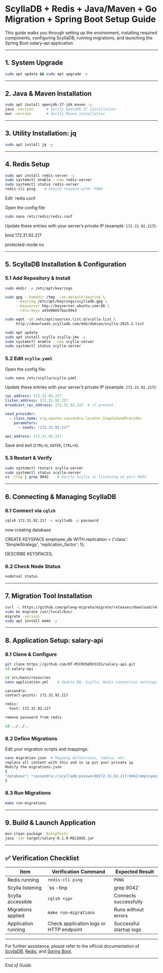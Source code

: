 
# ScyllaDB + Redis + Java/Maven + Go Migration + Spring Boot Setup Guide

This guide walks you through setting up the environment, installing required components, configuring ScyllaDB, running migrations, and launching the Spring Boot salary-api application.

---

## 1. System Upgrade

```bash
sudo apt update && sudo apt upgrade -y
```

---

## 2. Java & Maven Installation

```bash
sudo apt install openjdk-17-jdk maven -y
java -version      # Verify OpenJDK 17 installation
mvn -version       # Verify Maven installation
```

---

## 3. Utility Installation: jq

```bash
sudo apt install jq -y
```

---

## 4. Redis Setup

```bash
sudo apt install redis-server -y
sudo systemctl enable --now redis-server
sudo systemctl status redis-server
redis-cli ping    # Should respond with: PONG
```
Edit `redis.conf

Open the config file:

```bash
sudo nano /etc/redis/redis.conf

```

Update these entries with your server’s private IP (example: `172.31.92.217`):

bind 172.31.92.217

protected-mode no

---

## 5. ScyllaDB Installation & Configuration

### 5.1 Add Repository & Install

```bash
sudo mkdir -p /etc/apt/keyrings

sudo gpg --homedir /tmp --no-default-keyring \
     --keyring /etc/apt/keyrings/scylladb.gpg \
     --keyserver hkp://keyserver.ubuntu.com:80 \
     --recv-keys a43e06657bac99e3

sudo wget -qO /etc/apt/sources.list.d/scylla.list \
     http://downloads.scylladb.com/deb/debian/scylla-2025.2.list

sudo apt update
sudo apt install scylla scylla-jmx -y
sudo systemctl enable --now scylla-server
sudo systemctl status scylla-server
```

### 5.2 Edit `scylla.yaml`

Open the config file:

```bash
sudo nano /etc/scylla/scylla.yaml
```

Update these entries with your server’s private IP (example: `172.31.92.217`):

```yaml
rpc_address: 172.31.92.217
listen_address: 172.31.92.217
broadcast_rpc_address: 172.31.92.217  # if present

seed_provider:
  - class_name: org.apache.cassandra.locator.SimpleSeedProvider
    parameters:
      - seeds: "172.31.92.217"

api_address: 172.31.92.217
```

Save and exit (`CTRL+O`, `ENTER`, `CTRL+X`).

### 5.3 Restart & Verify

```bash
sudo systemctl restart scylla-server
sudo systemctl status scylla-server
ss -tlnp | grep 9042    # Verify Scylla is listening on port 9042
```

---

## 6. Connecting & Managing ScyllaDB

### 6.1 Connect via `cqlsh`

```bash
cqlsh 172.31.92.217 -u scylladb -p password
```
now creating database 

CREATE KEYSPACE employee_db
WITH replication = {'class': 'SimpleStrategy', 'replication_factor': 1};

DESCRIBE KEYSPACES;


### 6.2 Check Node Status

```bash
nodetool status
```

---

## 7. Migration Tool Installation

```bash
curl -L https://github.com/golang-migrate/migrate/releases/download/v4.15.2/migrate.linux-amd64.tar.gz | tar xvz
sudo mv migrate /usr/local/bin/
migrate -version
sudo apt install make -y
```

---

## 8. Application Setup: salary-api

### 8.1 Clone & Configure

```bash
git clone https://github.com/OT-MICROSERVICES/salary-api.git
cd salary-api

cd src/main/resources
nano application.yml    # Update DB, Scylla, Redis connection settings with your private ip

cassandra:
contact-points: 172.31.92.217

redis:
  host: 172.31.92.217

remove password from redis 

cd ../../..
```

### 8.2 Define Migrations

Edit your migration scripts and mappings:

```bash
nano migration.json  # Mapping definitions, tables, etc.
replace all content with this and in ip put your private ip
Modify the migrations.json
{
"database": "cassandra://scylladb:password@172.31.92.217:9042/employee_db"
}
```

### 8.3 Run Migrations

```bash
make run-migrations
```

---

## 9. Build & Launch Application

```bash
mvn clean package -DskipTests
java -jar target/salary-0.1.0-RELEASE.jar
```

---

## ✅ Verification Checklist

| Item                 | Verification Command                         | Expected Result           |
|----------------------|---------------------------------------------|---------------------------|
| Redis running        | `redis-cli ping`                             | `PONG`                    |
| Scylla listening     | `ss -tlnp | grep 9042`                       | Shows Scylla on port 9042 |
| Scylla accessible    | `cqlsh <ip>`                                 | Connects successfully     |
| Migrations applied   | `make run-migrations`                        | Runs without errors       |
| Application running  | Check application logs or HTTP endpoint     | Successful startup logs   |

---

For further assistance, please refer to the official documentation of [ScyllaDB](https://www.scylladb.com/docs/), [Redis](https://redis.io/docs/), and [Spring Boot](https://spring.io/projects/spring-boot).

---

*End of Guide.*
